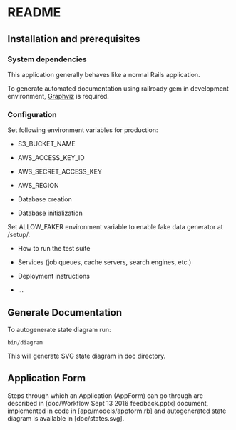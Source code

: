 # README

## Installation and prerequisites

### System dependencies

This application generally behaves like a normal Rails application.

To generate automated documentation using railroady gem in development environment, [Graphviz](http://www.graphviz.org) is required.

### Configuration

Set following environment variables for production:
* S3_BUCKET_NAME
* AWS_ACCESS_KEY_ID
* AWS_SECRET_ACCESS_KEY
* AWS_REGION

* Database creation

* Database initialization

Set ALLOW_FAKER environment variable to enable fake data generator at /setup/.

* How to run the test suite

* Services (job queues, cache servers, search engines, etc.)

* Deployment instructions

* ...

## Generate Documentation

To autogenerate state diagram run:

    bin/diagram

This will generate SVG state diagram in doc directory.

## Application Form

Steps through which an Application (AppForm) can go through are
described in [doc/Workflow Sept 13 2016 feedback.pptx] document,
implemented in code in [app/models/appform.rb] and autogenerated state diagram
is available in [doc/states.svg].